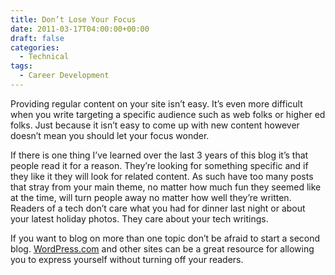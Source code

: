 ```yaml
---
title: Don’t Lose Your Focus
date: 2011-03-17T04:00:00+00:00
draft: false
categories:
  - Technical
tags:
  - Career Development
---
```


Providing regular content on your site isn’t easy. It’s even more difficult when you write targeting a specific audience such as web folks or higher ed folks. Just because it isn’t easy to come up with new content however doesn’t mean you should let your focus wonder.

If there is one thing I’ve learned over the last 3 years of this blog it’s that people read it for a reason. They’re looking for something specific and if they like it they will look for related content. As such have too many posts that stray from your main theme, no matter how much fun they seemed like at the time, will turn people away no matter how well they’re written. Readers of a tech don’t care what you had for dinner last night or about your latest holiday photos. They care about your tech writings.

If you want to blog on more than one topic don’t be afraid to start a second blog. [WordPress.com](http://www.wordpress.com) and other sites can be a great resource for allowing you to express yourself without turning off your readers.